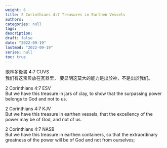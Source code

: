 ```yaml
---
weight: 6
title: 2 Corinthians 4:7 Treasures in Earthen Vessels
authors:
categories: null
tags:
description: 
draft: false
date: "2022-09-19"
lastmod: "2022-09-19"
series: null
toc: true
---
```


歌林多後書 4:7 CUVS  
我们有这宝贝放在瓦器里， 要显明这莫大的能力是出於神，不是出於我们。

2 Corinthians 4:7 ESV  
But we have this treasure in jars of clay, to show that the surpassing power belongs to God and not to us.

2 Corinthians 4:7 KJV  
But we have this treasure in earthen vessels, that the excellency of the power may be of God, and not of us.

2 Corinthians 4:7 NASB  
But we have this treasure in earthen containers, so that the extraordinary greatness of the power will be of God and not from ourselves;

<!--more-->

